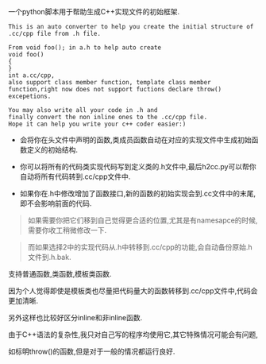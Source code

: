 一个python脚本用于帮助生成C++实现文件的初始框架.
```
This is an auto converter to help you create the initial structure of
.cc/cpp file from .h file.

From void foo(); in a.h to help auto create
void foo()
{
}
int a.cc/cpp,
also support class member function, template class member
function,right now does not support fuctions declare throw() excepetions.

You may also write all your code in .h and
finally convert the non inline ones to the .cc/cpp file.
Hope it can help you write your c++ coder easier:)
```
  * 会将你在头文件中声明的函数,类成员函数自动在对应的实现文件中生成初始函数定义的初始结构.

  * 你可以将所有的代码类实现代码写到定义类的.h文件中,最后h2cc.py可以帮你自动将所有代码转到.cc/cpp文件中.

  * 如果你在.h中修改增加了函数接口,新的函数的初始实现会到.cc文件中的末尾,即不会影响前面的代码.

> 如果需要你把它们移到自己觉得更合适的位置,尤其是有namesapce的时候,需要你收工稍微修改一下.

> 而如果选择2中的实现代码从.h中转移到.cc/cpp的功能,会自动备份原始.h文件到.h.bak.

支持普通函数,类函数,模板类函数.

因为个人觉得即使是模板类也尽量把代码量大的函数转移到.cc/cpp文件中,代码会更加清晰.

另外这样也比较好区分inline和非inline函数.

由于C++语法的复杂性,我只对自己写的程序均使用它,其它特殊情况可能会有问题,

如标明throw()的函数,但是对于一般的情况都运行良好.